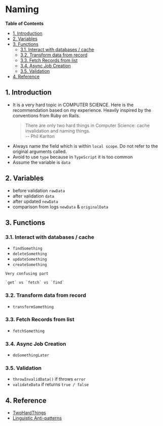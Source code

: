 # Naming <!-- omit in toc -->

**Table of Contents**

- [1. Introduction](#1-introduction)
- [2. Variables](#2-variables)
- [3. Functions](#3-functions)
  - [3.1. Interact with databases / cache](#31-interact-with-databases--cache)
  - [3.2. Transform data from record](#32-transform-data-from-record)
  - [3.3. Fetch Records from list](#33-fetch-records-from-list)
  - [3.4. Async Job Creation](#34-async-job-creation)
  - [3.5. Validation](#35-validation)
- [4. Reference](#4-reference)

## 1. Introduction

- It is a very hard topic in COMPUTER SCIENCE. Here is the recommendation based on my experience. Heavily inspired by the conventions from Ruby on Rails.
  > There are only two hard things in Computer Science: cache invalidation and naming things.  
  > -- Phil Karlton
- Always name the field which is within `local scope`. Do not refer to the original arguments called.
- Avoid to use `type` because in `TypeScript` it is too common
- Assume the variable is `data`

## 2. Variables

- before validation `rawData`
- after validation `data`
- after updated `newData`
- comparison from logs `newData` & `originalData`

## 3. Functions

### 3.1. Interact with databases / cache

- `findSomething`
- `deleteSomething`
- `updateSomething`
- `createSomething`

```
Very confusing part

`get` vs `fetch` vs `find`
```

### 3.2. Transform data from record

- `transformSomething`

### 3.3. Fetch Records from list

- `fetchSomething`

### 3.4. Async Job Creation

- `doSomethingLater`

### 3.5. Validation

- `throwInvalidData()` if throws `error`
- `validateData` if returns `true / false`

## 4. Reference

- [TwoHardThings](https://martinfowler.com/bliki/TwoHardThings.html "https://martinfowler.com/bliki/TwoHardThings.html")
- [Linguistic Anti-patterns](https://www.linguistic-antipatterns.com/?tab=%22Confusable-methods%22 "https://www.linguistic-antipatterns.com/?tab=%22Confusable-methods%22")
